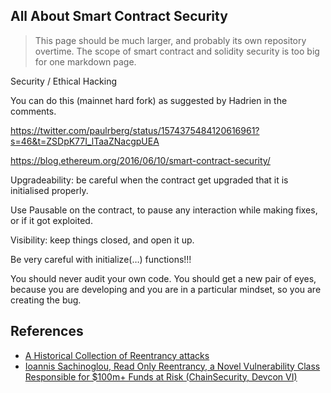 ## All About Smart Contract Security

> This page should be much larger, and probably its own repository overtime. The scope of smart contract and solidity security is too big for one markdown page.

Security / Ethical Hacking

You can do this (mainnet hard fork) as suggested by Hadrien in the comments.

https://twitter.com/paulrberg/status/1574375484120616961?s=46&t=ZSDpK77I_lTaaZNacgpUEA

https://blog.ethereum.org/2016/06/10/smart-contract-security/

Upgradeability: be careful when the contract get upgraded that it is initialised properly.

Use Pausable on the contract, to pause any interaction while making fixes, or if it got exploited.

Visibility: keep things closed, and open it up.

Be very careful with initialize(…) functions!!!

You should never audit your own code. You should get a new pair of eyes, because you are developing and you are in a particular mindset, so you are creating the bug.

## References

- [A Historical Collection of Reentrancy attacks](https://github.com/pcaversaccio/reentrancy-attacks)
- [Ioannis Sachinoglou, Read Only Reentrancy, a Novel Vulnerability Class Responsible for $100m+ Funds at Risk (ChainSecurity, Devcon VI)](https://www.youtube.com/watch?v=8D5ZJyU-dX0)
